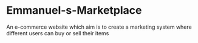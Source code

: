 # Emmanuel-s-Marketplace
An e-commerce website which aim is to create a marketing system where different users can buy or sell their items
